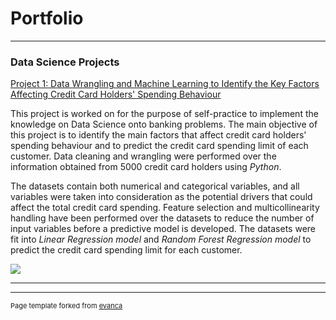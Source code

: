 # Portfolio

---

### Data Science Projects

[Project 1: Data Wrangling and Machine Learning to Identify the Key Factors Affecting Credit Card Holders' Spending Behaviour](/sample_page)

This project is worked on for the purpose of self-practice to implement the knowledge on Data Science onto banking problems. The main objective of this project is to identify the main factors that affect credit card holders' spending behaviour and to predict the credit card spending limit of each customer. Data cleaning and wrangling were performed over the information obtained from 5000 credit card holders using _Python_. 

The datasets contain both numerical and categorical variables, and all variables were taken into consideration as the potential drivers that could affect the total credit card spending. Feature selection and multicollinearity handling have been performed over the datasets to reduce the number of input variables before a predictive model is developed. The datasets were fit into _Linear Regression model_ and _Random Forest Regression model_ to predict the credit card spending limit for each customer.

<img src="images/dummy_thumbnail.jpg?raw=true"/>

---




---
<p style="font-size:11px">Page template forked from <a href="https://github.com/evanca/quick-portfolio">evanca</a></p>
<!-- Remove above link if you don't want to attibute -->
